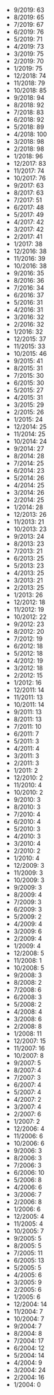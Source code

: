 *  9/2019: 63
*  8/2019: 65
*  7/2019: 67
*  6/2019: 76
*  5/2019: 71
*  4/2019: 73
*  3/2019: 75
*  2/2019: 70
*  1/2019: 75
*  12/2018: 74
*  11/2018: 79
*  10/2018: 85
*  9/2018: 94
*  8/2018: 92
*  7/2018: 83
*  6/2018: 92
*  5/2018: 89
*  4/2018: 100
*  3/2018: 98
*  2/2018: 98
*  1/2018: 96
*  12/2017: 83
*  11/2017: 74
*  10/2017: 76
*  9/2017: 63
*  8/2017: 63
*  7/2017: 51
*  6/2017: 48
*  5/2017: 49
*  4/2017: 42
*  3/2017: 42
*  2/2017: 41
*  1/2017: 38
*  12/2016: 38
*  11/2016: 39
*  10/2016: 38
*  9/2016: 35
*  8/2016: 36
*  7/2016: 34
*  6/2016: 37
*  5/2016: 31
*  4/2016: 31
*  3/2016: 32
*  2/2016: 32
*  1/2016: 32
*  12/2015: 37
*  11/2015: 33
*  10/2015: 46
*  9/2015: 41
*  8/2015: 31
*  7/2015: 30
*  6/2015: 30
*  5/2015: 27
*  4/2015: 31
*  3/2015: 29
*  2/2015: 26
*  1/2015: 24
*  12/2014: 25
*  11/2014: 25
*  10/2014: 24
*  9/2014: 27
*  8/2014: 28
*  7/2014: 25
*  6/2014: 23
*  5/2014: 26
*  4/2014: 25
*  3/2014: 26
*  2/2014: 25
*  1/2014: 28
*  12/2013: 26
*  11/2013: 21
*  10/2013: 23
*  9/2013: 24
*  8/2013: 23
*  7/2013: 21
*  6/2013: 25
*  5/2013: 23
*  4/2013: 25
*  3/2013: 21
*  2/2013: 25
*  1/2013: 26
*  12/2012: 18
*  11/2012: 19
*  10/2012: 22
*  9/2012: 23
*  8/2012: 20
*  7/2012: 19
*  6/2012: 18
*  5/2012: 18
*  4/2012: 19
*  3/2012: 18
*  2/2012: 15
*  1/2012: 16
*  12/2011: 14
*  11/2011: 13
*  10/2011: 14
*  9/2011: 13
*  8/2011: 13
*  7/2011: 10
*  6/2011: 7
*  5/2011: 3
*  4/2011: 4
*  3/2011: 3
*  2/2011: 3
*  1/2011: 2
*  12/2010: 2
*  11/2010: 4
*  10/2010: 2
*  9/2010: 3
*  8/2010: 3
*  7/2010: 4
*  6/2010: 4
*  5/2010: 3
*  4/2010: 3
*  3/2010: 4
*  2/2010: 2
*  1/2010: 4
*  12/2009: 3
*  11/2009: 3
*  10/2009: 3
*  9/2009: 3
*  8/2009: 4
*  7/2009: 3
*  6/2009: 3
*  5/2009: 2
*  4/2009: 4
*  3/2009: 6
*  2/2009: 4
*  1/2009: 4
*  12/2008: 5
*  11/2008: 1
*  10/2008: 5
*  9/2008: 3
*  8/2008: 2
*  7/2008: 6
*  6/2008: 3
*  5/2008: 2
*  4/2008: 4
*  3/2008: 6
*  2/2008: 8
*  1/2008: 11
*  12/2007: 15
*  11/2007: 16
*  10/2007: 8
*  9/2007: 5
*  8/2007: 4
*  7/2007: 3
*  6/2007: 4
*  5/2007: 4
*  4/2007: 2
*  3/2007: 4
*  2/2007: 6
*  1/2007: 2
*  12/2006: 4
*  11/2006: 6
*  10/2006: 6
*  9/2006: 3
*  8/2006: 3
*  7/2006: 3
*  6/2006: 10
*  5/2006: 8
*  4/2006: 6
*  3/2006: 7
*  2/2006: 8
*  1/2006: 6
*  12/2005: 4
*  11/2005: 4
*  10/2005: 7
*  9/2005: 5
*  8/2005: 5
*  7/2005: 11
*  6/2005: 13
*  5/2005: 5
*  4/2005: 6
*  3/2005: 9
*  2/2005: 6
*  1/2005: 6
*  12/2004: 14
*  11/2004: 7
*  10/2004: 7
*  9/2004: 7
*  8/2004: 8
*  7/2004: 17
*  6/2004: 12
*  5/2004: 14
*  4/2004: 9
*  3/2004: 24
*  2/2004: 16
*  1/2004: 0